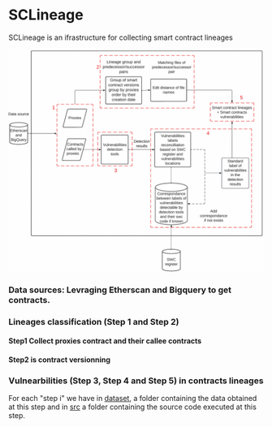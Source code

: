 # SCLineage
SCLineage is an ifrastructure for collecting smart contract lineages

![Alt text](./images/allSteps.png?raw=true "allSteps")

### Data sources: Levraging Etherscan and Bigquery to get contracts.
### Lineages classification (Step 1 and Step 2)
#### Step1 Collect proxies contract and their callee contracts
#### Step2 is contract versionning
### Vulnearbilities (Step 3, Step 4 and Step 5) in contracts lineages 



For each "step i" we have in <a href="dataset">dataset</a>, a folder containing the data obtained at this step and in <a href="src">src</a> a folder containing the source code executed at this step.



